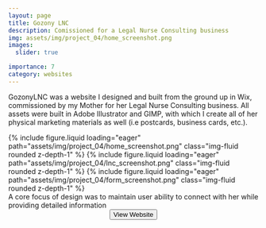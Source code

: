 ```yaml
---
layout: page
title: Gozony LNC
description: Comissioned for a Legal Nurse Consulting business
img: assets/img/project_04/home_screenshot.png
images:
  slider: true

importance: 7
category: websites
---
```

<link rel="stylesheet" href="{{ '/assets/css/style.css' | relative_url }}">

GozonyLNC was a website I designed and built from the ground up in Wix, commissioned by my Mother for her Legal Nurse Consulting business. All assets were built in Adobe Illustrator and GIMP, with which I create all of her physical marketing materials as well (i.e postcards, business cards, etc.).

<swiper-container keyboard="true" scrollbar="true" rewind="true">
  <swiper-slide>{% include figure.liquid loading="eager" path="assets/img/project_04/home_screenshot.png" class="img-fluid rounded z-depth-1" %}</swiper-slide>
  <swiper-slide>{% include figure.liquid loading="eager" path="assets/img/project_04/lnc_screenshot.png" class="img-fluid rounded z-depth-1" %}</swiper-slide>
  <swiper-slide>{% include figure.liquid loading="eager" path="assets/img/project_04/form_screenshot.png" class="img-fluid rounded z-depth-1" %}</swiper-slide>
</swiper-container>

<div class="caption">
    A core focus of design was to maintain user ability to connect with her while providing detailed information
</div>

<div align="center"><button class="theme-button" onclick="window.location.href='https://www.gozonylnc.com/';">View Website</button></div>

